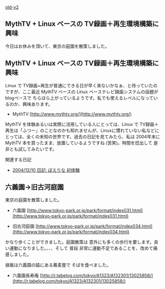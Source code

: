 [old-v2](ig081104-orig.html)

## MythTV + Linux ベースの TV録画＋再生環境構築に興味

今日はお休みを頂いて、東京の庭園を散策しました。

## MythTV + Linux ベースの TV録画＋再生環境構築に興味

Linux で TV録画+再生が普通にできる日が早く来ないかなぁ、と待っていたのですが、ここ最近 MythTV ベースの Linux ベーステレビ録画システムの話題が
blogベースで ちらほら上がっているようです。私でも使えるレベルになっているのか、興味あります。

* MythTV
  [http://www.mythtv.org/](http://www.mythtv.org/)

MythTV を体験あるいは実際に活用している人にとっては、Linux で TV録画＋再生は「ふつー」のことなのかも知れませんが、Linuxに慣れていない私などにとっては、全くの未知の世界です。過去の日記を見てみたら、私は 2004年末に MythTV 本を買ったまま、放置しているようですね (苦笑)。時間を捻出して 是非とも試してみたいです。

関連する日記

* [2004/12/10 日記: ぽえりな <poe-lina/> 初体験](../2004/ig041210.html)

## 六義園→旧古河庭園

東京の庭園を散策しました。

* 
  六義園
  [http://www.tokyo-park.or.jp/park/format/index031.html](http://www.tokyo-park.or.jp/park/format/index031.html)
  
* 旧古河庭園
  [http://www.tokyo-park.or.jp/park/format/index034.html](http://www.tokyo-park.or.jp/park/format/index034.html)

かなり歩くことができました。庭園散策は 意外にも多くの歩行を要します。良い運動になりました。、、、そして 普段 非常に運動不足であることを、改めて痛感しました。

昼飯は六義園の脇にある蕎麦屋で そばを食べました。

* 六義園長寿庵
  [http://r.tabelog.com/tokyo/A1323/A132301/13025858/](http://r.tabelog.com/tokyo/A1323/A132301/13025858/)